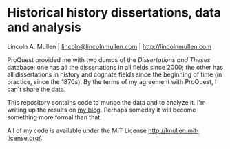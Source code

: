 # Historical history dissertations, data and analysis

Lincoln A. Mullen | <lincoln@lincolnmullen.com> |
<http://lincolnmullen.com>

ProQuest provided me with two dumps of the *Dissertations and Theses*
database: one has all the dissertations in all fields since 2000; the
other has all dissertations in history and cognate fields since the
beginning of time (in practice, since the 1870s). By the terms of my
agreement with ProQuest, I can't share the data.

This repository contains code to munge the data and to analyze it. I'm
writing up the results on [my blog][]. Perhaps someday it will become
something more formal than that.

All of my code is available under the MIT License
<http://lmullen.mit-license.org/>.

  [my blog]: http://lincolnmullen.com
